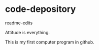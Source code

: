 # code-depository
 readme-edits

Attitude is everything.

This is my first computer program in github.
 
